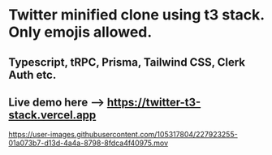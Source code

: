 # Twitter minified clone using t3 stack. Only emojis allowed.

##  Typescript, tRPC, Prisma, Tailwind CSS, Clerk Auth etc. 

##  Live demo here --> https://twitter-t3-stack.vercel.app

https://user-images.githubusercontent.com/105317804/227923255-01a073b7-d13d-4a4a-8798-8fdca4f40975.mov

